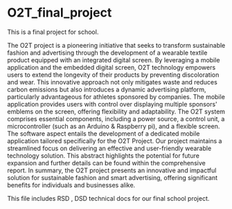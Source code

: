 # O2T_final_project
This is a final project for school.

The O2T project is a pioneering initiative that seeks to transform sustainable fashion and advertising through the development of a wearable textile product equipped with an integrated digital screen. By leveraging a mobile application and the embedded digital screen, O2T technology empowers users to extend the longevity of their products by preventing discoloration and wear. This innovative approach not only mitigates waste and reduces carbon emissions but also introduces a dynamic advertising platform, particularly advantageous for athletes sponsored by companies. The mobile application provides users with control over displaying multiple sponsors' emblems on the screen, offering flexibility and adaptability. The O2T system comprises essential components, including a power source, a control unit, a microcontroller (such as an Arduino & Raspberry pi), and a flexible screen. The software aspect entails the development of a dedicated mobile application tailored specifically for the O2T Project. 
Our project maintains a streamlined focus on delivering an effective and user-friendly wearable technology solution. This abstract highlights the potential for future expansion and further details can be found within the comprehensive report. In summary, the O2T project presents an innovative and impactful solution for sustainable fashion and smart advertising, offering significant benefits for individuals and businesses alike.

This file includes RSD , DSD technical docs for our final school project.

